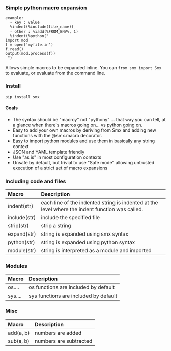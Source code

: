 ### Simple python macro expansion

    example:
      - key : value
      %indent(%include(file_name))
      - other : %iadd(%FROM_ENV%, 1)
      %indent(%python("
    import mod
    f = open('myfile.in')
    f.read()
    output(mod.process(f))
     ")

Allows simple macros to be expanded inline.  You can `from smx import Smx` to evaluate, or evaluate from the command line.   

### Install
    pip install smx
    
#### Goals 

 - The syntax should be "macroy" not "pythony" ... that way you can tell, at a glance when there's macros going on... vs python going on.
 - Easy to add your own macros by deriving from Smx and adding new functions with the @smx.macro decorator.
 - Easy to import python modules and use them in basically any string context
 - JSON and YAML template friendly
 - Use "as is" in most configuration contexts
 - Unsafe by default, but trivial to use "Safe mode" allowing untrusted execution of a strict set of macro expansions
 
### Including code and files

| Macro | Description |
| :---   | :- |
| indent(str) | each line of the indented string is indented at the level where the indent function was called. | 
| include(str) | include the specified file | 
| strip(str) | strip a string | 
| expand(str) | string is expanded using smx syntax | 
| python(str) | string is expanded using python syntax | 
| module(str) | string is interpreted as a module and imported | 

### Modules

| Macro | Description |
| :---   | :- |
| os.... | os functions are included by default | 
| sys.... | sys functions are included by default | 

### Misc

| Macro | Description |
| :---   | :- |
| add(a, b) | numbers are added | 
| sub(a, b) | numbers are subtracted | 



